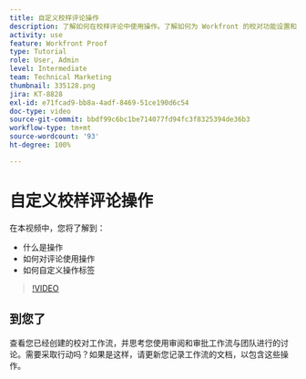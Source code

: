 ```yaml
---
title: 自定义校样评论操作
description: 了解如何在校样评论中使用操作。了解如何为 Workfront 的校对功能设置和自定义操作标签。
activity: use
feature: Workfront Proof
type: Tutorial
role: User, Admin
level: Intermediate
team: Technical Marketing
thumbnail: 335128.png
jira: KT-8828
exl-id: e71fcad9-bb8a-4adf-8469-51ce190d6c54
doc-type: video
source-git-commit: bbdf99c6bc1be714077fd94fc3f8325394de36b3
workflow-type: tm+mt
source-wordcount: '93'
ht-degree: 100%

---
```


# 自定义校样评论操作

在本视频中，您将了解到：

* 什么是操作
* 如何对评论使用操作
* 如何自定义操作标签

>[!VIDEO](https://video.tv.adobe.com/v/3432939/?quality=12&learn=on&enablevpops=1&captions=chi_hans)

## 到您了

查看您已经创建的校对工作流，并思考您使用审阅和审批工作流与团队进行的讨论。需要采取行动吗？如果是这样，请更新您记录工作流的文档，以包含这些操作。

